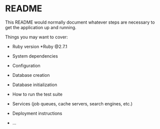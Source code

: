 # README

This README would normally document whatever steps are necessary to get the
application up and running.

Things you may want to cover:

* Ruby version
    *Ruby  @2.7.1

* System dependencies

* Configuration

* Database creation
* Database initialization

* How to run the test suite

* Services (job queues, cache servers, search engines, etc.)

* Deployment instructions

* ...
